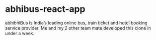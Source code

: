 # abhibus-react-app
abhibhiBus is India’s leading online bus, train ticket and hotel booking service provider. Me and my  2 other team mate developed this clone in under a week.
